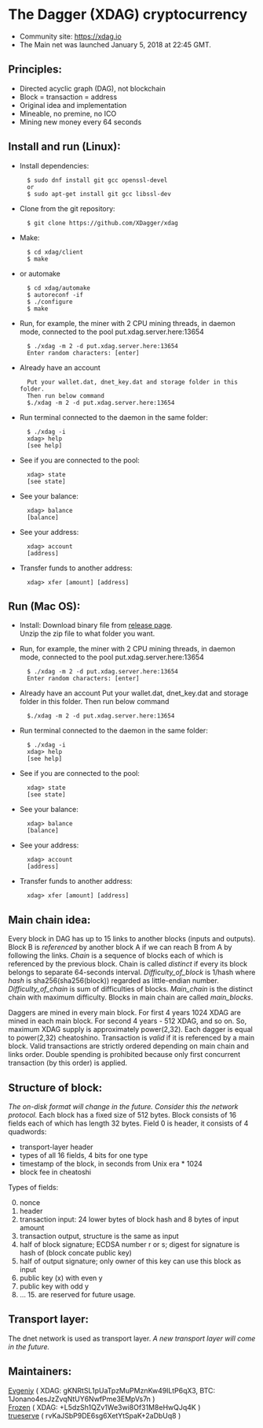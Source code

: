 The Dagger (XDAG) cryptocurrency
================================

- Community site: https://xdag.io
- The Main net was launched January 5, 2018 at 22:45 GMT.


Principles:
----------

- Directed acyclic graph (DAG), not blockchain
- Block = transaction = address
- Original idea and implementation
- Mineable, no premine, no ICO
- Mining new money every 64 seconds


Install and run (Linux):
-----------------------

- Install dependencies:

		$ sudo dnf install git gcc openssl-devel
		or
		$ sudo apt-get install git gcc libssl-dev

- Clone from the git repository:

        $ git clone https://github.com/XDagger/xdag

- Make:

        $ cd xdag/client
        $ make
        
- or automake

        $ cd xdag/automake
        $ autoreconf -if
        $ ./configure
        $ make

- Run, for example, the miner with 2 CPU mining threads, in daemon mode, connected to the pool put.xdag.server.here:13654

        $ ./xdag -m 2 -d put.xdag.server.here:13654
        Enter random characters: [enter]
        
- Already have an account

		Put your wallet.dat, dnet_key.dat and storage folder in this folder.
		Then run below command
		$./xdag -m 2 -d put.xdag.server.here:13654

- Run terminal connected to the daemon in the same folder:

        $ ./xdag -i
        xdag> help
        [see help]

- See if you are connected to the pool:

        xdag> state
        [see state]

- See your balance:

        xdag> balance
        [balance]

- See your address:

        xdag> account
        [address]

- Transfer funds to another address:

        xdag> xfer [amount] [address]
        

Run (Mac OS):
-----------------------

- Install:
Download binary file from [release page](https://github.com/XDagger/xdag/releases).  
Unzip the zip file to what folder you want.

- Run, for example, the miner with 2 CPU mining threads, in daemon mode, connected to the pool put.xdag.server.here:13654

		$ ./xdag -m 2 -d put.xdag.server.here:13654
		Enter random characters: [enter]
		
- Already have an account
Put your wallet.dat, dnet_key.dat and storage folder in this folder.
Then run below command
		
		$./xdag -m 2 -d put.xdag.server.here:13654

- Run terminal connected to the daemon in the same folder:

		$ ./xdag -i
		xdag> help
		[see help]

- See if you are connected to the pool:

		xdag> state
		[see state]

- See your balance:

		xdag> balance
		[balance]

- See your address:

		xdag> account
		[address]

- Transfer funds to another address:

		xdag> xfer [amount] [address]

Main chain idea:
---------------

Every block in DAG has up to 15 links to another blocks (inputs and outputs).
Block B is _referenced_ by another block A if we can reach B from A by following the links.
_Chain_ is a sequence of blocks each of which is referenced by the previous block.
Chain is called _distinct_ if every its block belongs to separate 64-seconds interval.
_Difficulty_of_block_ is 1/hash where _hash_ is sha256(sha256(block)) regarded as little-endian number.
_Difficulty_of_chain_ is sum of difficulties of blocks.
_Main_chain_ is the distinct chain with maximum difficulty.
Blocks in main chain are called _main_blocks_.

Daggers are mined in every main block.
For first 4 years 1024 XDAG are mined in each main block.
For second 4 years - 512 XDAG, and so on.
So, maximum XDAG supply is approximately power(2,32).
Each dagger is equal to power(2,32) cheatoshino.
Transaction is _valid_ if it is referenced by a main block.
Valid transactions are strictly ordered depending on main chain and links order.
Double spending is prohibited because only first concurrent transaction (by this order) is applied.


Structure of block:
------------------

_The on-disk format will change in the future. Consider this the network protocol._
Each block has a fixed size of 512 bytes.
Block consists of 16 fields each of which has length 32 bytes.
Field 0 is header, it consists of 4 quadwords:
- transport-layer header
- types of all 16 fields, 4 bits for one type
- timestamp of the block, in seconds from Unix era * 1024
- block fee in cheatoshi

Types of fields:

0. nonce
1. header
2. transaction input: 24 lower bytes of block hash and 8 bytes of input amount
3. transaction output, structure is the same as input
4. half of block signature; ECDSA number r or s; digest for signature is hash of (block concate public key)
5. half of output signature; only owner of this key can use this block as input
6. public key (x) with even y
7. public key with odd y
8. ... 15. are reserved for future usage.


Transport layer:
---------------

The dnet network is used as transport layer.
_A new transport layer will come in the future._


Maintainers:
---------------
[Evgeniy](https://github.com/jonano614) ( XDAG: gKNRtSL1pUaTpzMuPMznKw49ILtP6qX3, BTC: 1Jonano4esJzZvqNtUY6NwfPme3EMpVs7n )  
[Frozen](https://github.com/xrdavies) ( XDAG: +L5dzSh1QZv1We3wi8Of31M8eHwQJq4K )  
[trueserve](https://github.com/trueserve) ( rvKaJSbP9DE6sg6XetYtSpaK+2aDbUq8 )  
